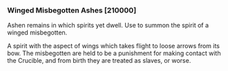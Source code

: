 ### Winged Misbegotten Ashes [210000]

Ashen remains in which spirits yet dwell. Use to summon the spirit of a winged misbegotten.

A spirit with the aspect of wings which takes flight to loose arrows from its bow. The misbegotten are held to be a punishment for making contact with the Crucible, and from birth they are treated as slaves, or worse.